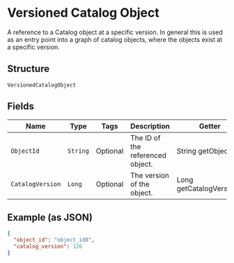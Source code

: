 
# Versioned Catalog Object

A reference to a Catalog object at a specific version. In general this is
used as an entry point into a graph of catalog objects, where the objects exist
at a specific version.

## Structure

`VersionedCatalogObject`

## Fields

| Name | Type | Tags | Description | Getter |
|  --- | --- | --- | --- | --- |
| `ObjectId` | `String` | Optional | The ID of the referenced object. | String getObjectId() |
| `CatalogVersion` | `Long` | Optional | The version of the object. | Long getCatalogVersion() |

## Example (as JSON)

```json
{
  "object_id": "object_id8",
  "catalog_version": 126
}
```

